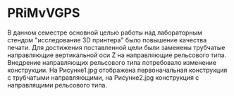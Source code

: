 # PRiMvVGPS
В данном семестре основной целью работы над лабораторным стендом "исследование 3D принтера" было повышение качества печати. Для достижения поставленной цели были заменены трубчатые направляющие вертикальной оси Z на направляющие рельсового типа. Внедрение направляющих рельсового типа потребовало изменение конструкции. На Рисунке1.jpg отображена первоначальная конструкция с трубчатыми направляющими, на Рисунке2.jpg конструкция с направлящими рельсового типа.
